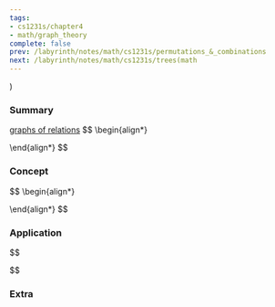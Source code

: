 ```yaml
---
tags:
- cs1231s/chapter4
- math/graph_theory
complete: false
prev: /labyrinth/notes/math/cs1231s/permutations_&_combinations
next: /labyrinth/notes/math/cs1231s/trees(math
---
```

   )
### Summary
[graphs of relations](/labyrinth/notes/math/cs1231s/graphs_of_relations)
$$
\begin{align*}

\end{align*}
$$
### Concept
$$
\begin{align*}

\end{align*}
$$
### Application
$$

$$

### Extra

